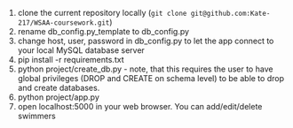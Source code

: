 
1. clone the current repository locally (`git clone git@github.com:Kate-217/WSAA-coursework.git`)
2. rename db_config.py_template to db_config.py
3. change host, user, password in db_config.py to let the app connect to your local MySQL database server
4. pip install -r requirements.txt 
5. python project/create_db.py - note, that this requires the user to have global privileges (DROP and CREATE on schema level) to be able to drop and create databases.
5. python project/app.py
7. open localhost:5000 in your web browser. You can add/edit/delete swimmers